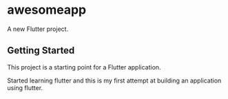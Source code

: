 # awesomeapp

A new Flutter project.

## Getting Started

This project is a starting point for a Flutter application. 

Started learning flutter and this is my first attempt at building an application using flutter.


